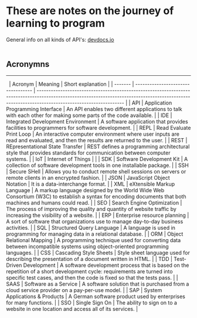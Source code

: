# These are notes on the journey of learning to program <!-- omit from toc -->  

General info on all kinds of API's: [devdocs.io](https://devdocs.io/)  
&nbsp;

## Acronymns  
---
&nbsp;
| Acronym | Meaning                            | Short explanation                                                                                                                                                                                 |
| ------- | ---------------------------------- | ------------------------------------------------------------------------------------------------------------------------------------------------------------------------------------------------- |
| API     | Application Programming Interface  | An API enables two different applications to talk with each other for making some parts of the code available.                                                                                    |
| IDE     | Integrated Development Environment | A software application that provides facilities to programmers for software development.                                                                                                          |
| REPL    | Read Evaluate Print Loop           | An interactive computer environment where user inputs are read and evaluated, and then the results are returned to the user.                                                                      |
| REST    | REpresentational State Transfer    | REST defines a programming architectural style that provides standards for communication between computer systems.                                                                                |
| IoT     | Internet of Things                 |                                                                                                                                                                                                   |
| SDK     | Software Development Kit           | A collection of software development tools in one installable package.                                                                                                                            |
| SSH     | Secure SHell                       | Allows you to conduct remote shell sessions on servers or remote clients in an encrypted fashion.                                                                                                 |
| JSON    | JavaScript Object Notation         | It is a data-interchange format.                                                                                                                                                                  |
| XML     | eXtensible Markup Language         | A markup language designed by the World Wide Web Consortium (W3C) to establish a syntax for encoding documents that both machines and humans could read.                                          |
| SEO     | Search Engine Optimization         | The process of improving the quality and quantity of website traffic by increasing the visibility of a website.                                                                                   |
| ERP     | Enterprise resource planning       | A sort of software that organizations use to manage day-to-day business activities.                                                                                                               |
| SQL     | Structured Query Language          | A language is used in programming for managing data in a relational database.                                                                                                                     |
| ORM     | Object Relational Mapping          | A programming technique used for converting data between incompatible systems using object-oriented programming languages.                                                                        |
| CSS     | Cascading Style Sheets             | Style sheet language used for describing the presentation of a document written in HTML.                                                                                                          |
| TDD     | Test-Driven Development            | A software development process that is based on the repetition of a short development cycle: requirements are turned into specific test cases, and then the code is fixed so that the tests pass. |
| SAAS    | Software as a Service              | A software solution that is purchased from a cloud service provider on a pay-per-use model.                                                                                                       |
| SAP     | System Applications & Products     | A German software product used by enterprises for many functions.                                                                                                                                 |
| SSO     | Single Sign On                     | The ability to sign on to a website in one location and access all of its services.                                                                                                               |
